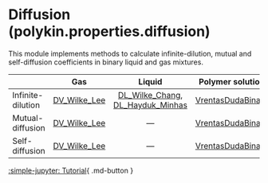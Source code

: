 # Diffusion (polykin.properties.diffusion)

This module implements methods to calculate infinite-dilution, mutual and self-diffusion
coefficients in binary liquid and gas mixtures.

|                   |       Gas      |                Liquid                | Polymer solution    |
|-------------------|:--------------:|:------------------------------------:|---------------------|
| Infinite-dilution | [DV_Wilke_Lee] | [DL_Wilke_Chang], [DL_Hayduk_Minhas] | [VrentasDudaBinary] |
| Mutual-diffusion  | [DV_Wilke_Lee] |                   —                  | [VrentasDudaBinary] |
| Self-diffusion    | [DV_Wilke_Lee] |                   —                  | [VrentasDudaBinary] |

[:simple-jupyter: Tutorial](../../../tutorials/diffusion_coefficients){ .md-button }

[DV_Wilke_Lee]: DV_Wilke_Lee.md
[DL_Wilke_Chang]: DL_Wilke_Chang.md
[DL_Hayduk_Minhas]: DL_Hayduk_Minhas.md
[VrentasDudaBinary]: VrentasDudaBinary.md